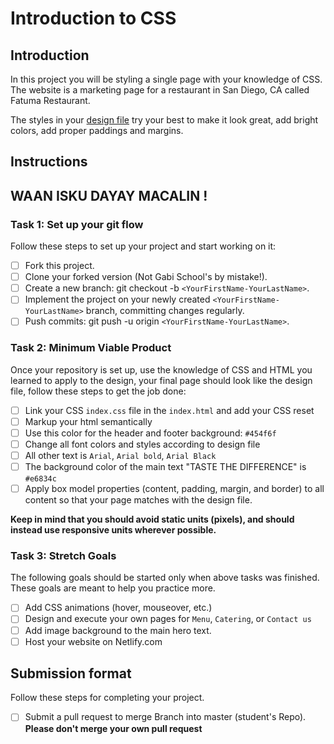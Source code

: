 # Introduction to CSS

## Introduction

In this project you will be styling a single page with your knowledge of CSS. The website is a marketing page for a restaurant in San Diego, CA called Fatuma Restaurant.

The styles in your [design file](/design/desktop.jpg) try your best to make it look great, add bright colors, add proper paddings and margins.

## Instructions
## WAAN ISKU DAYAY MACALIN !
### Task 1: Set up your git flow

Follow these steps to set up your project and start working on it:

- [ ] Fork this project.
- [ ] Clone your forked version (Not Gabi School's by mistake!).
- [ ] Create a new branch: git checkout -b `<YourFirstName-YourLastName>`.
- [ ] Implement the project on your newly created `<YourFirstName-YourLastName>` branch, committing changes regularly.
- [ ] Push commits: git push -u origin `<YourFirstName-YourLastName>`.

### Task 2: Minimum Viable Product

Once your repository is set up, use the knowledge of CSS and HTML you learned to apply to the design, your final page should look like the design file, follow these steps to get the job done:

- [ ] Link your CSS `index.css` file in the `index.html` and add your CSS reset 
- [ ] Markup your html semantically
- [ ] Use this color for the header and footer background: `#454f6f`
- [ ] Change all font colors and styles according to design file
- [ ] All other text is `Arial`, `Arial bold`, `Arial Black`
- [ ] The background color of the main text "TASTE THE DIFFERENCE" is `#e6834c`
- [ ] Apply box model properties (content, padding, margin, and border) to all content so that your page matches with the design file.

**Keep in mind that you should avoid static units (pixels), and should instead use responsive units wherever possible.**


### Task 3: Stretch Goals

The following goals should be started only when above tasks was finished. These goals are meant to help you practice more.

- [ ] Add CSS animations (hover, mouseover, etc.)
- [ ] Design and execute your own pages for `Menu`, `Catering`, or `Contact us`
- [ ] Add image background to the main hero text.
- [ ] Host your website on Netlify.com

## Submission format

Follow these steps for completing your project.

- [ ] Submit a pull request to merge <YourfirstName-YourlastName> Branch into master (student's  Repo). **Please don't merge your own pull request**
